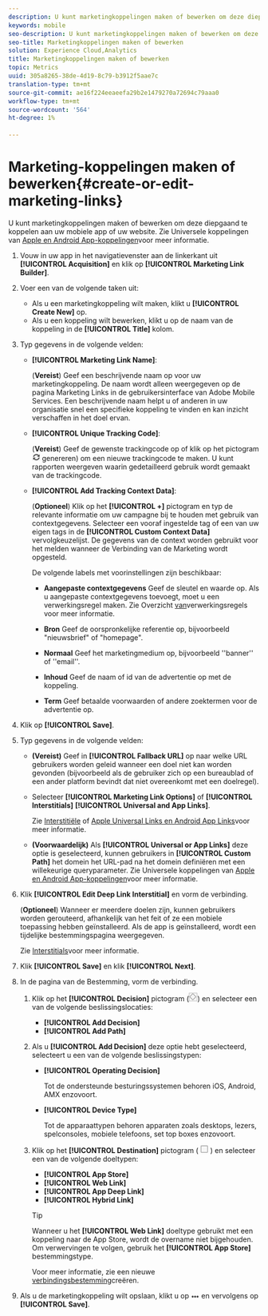 ```yaml
---
description: U kunt marketingkoppelingen maken of bewerken om deze diep te koppelen aan uw mobiele app of uw website.
keywords: mobile
seo-description: U kunt marketingkoppelingen maken of bewerken om deze diep te koppelen aan uw mobiele app of uw website.
seo-title: Marketingkoppelingen maken of bewerken
solution: Experience Cloud,Analytics
title: Marketingkoppelingen maken of bewerken
topic: Metrics
uuid: 305a8265-38de-4d19-8c79-b3912f5aae7c
translation-type: tm+mt
source-git-commit: ae16f224eeaeefa29b2e1479270a72694c79aaa0
workflow-type: tm+mt
source-wordcount: '564'
ht-degree: 1%

---
```



# Marketing-koppelingen maken of bewerken{#create-or-edit-marketing-links}

U kunt marketingkoppelingen maken of bewerken om deze diepgaand te koppelen aan uw mobiele app of uw website. Zie Universele koppelingen van [Apple en Android App-koppelingen](/help/using/c-manage-app-settings/c-mob-confg-app/c-universal-app-links.md)voor meer informatie.

1. Vouw in uw app in het navigatievenster aan de linkerkant uit **[!UICONTROL Acquisition]** en klik op **[!UICONTROL Marketing Link Builder]**.
1. Voer een van de volgende taken uit:

   * Als u een marketingkoppeling wilt maken, klikt u **[!UICONTROL Create New]** op.
   * Als u een koppeling wilt bewerken, klikt u op de naam van de koppeling in de **[!UICONTROL Title]** kolom.

1. Typ gegevens in de volgende velden:

   * **[!UICONTROL Marketing Link Name]**:

      (**Vereist**) Geef een beschrijvende naam op voor uw marketingkoppeling. De naam wordt alleen weergegeven op de pagina Marketing Links in de gebruikersinterface van Adobe Mobile Services. Een beschrijvende naam helpt u of anderen in uw organisatie snel een specifieke koppeling te vinden en kan inzicht verschaffen in het doel ervan.

   * **[!UICONTROL Unique Tracking Code]**:

      (**Vereist**) Geef de gewenste trackingcode op of klik op het pictogram![(](assets/icon_generate.png) genereren) om een nieuwe trackingcode te maken. U kunt rapporten weergeven waarin gedetailleerd gebruik wordt gemaakt van de trackingcode.

   * **[!UICONTROL Add Tracking Context Data]**:

      (**Optioneel**) Klik op het **[!UICONTROL +]** pictogram en typ de relevante informatie om uw campagne bij te houden met gebruik van contextgegevens. Selecteer een vooraf ingestelde tag of een van uw eigen tags in de **[!UICONTROL Custom Context Data]** vervolgkeuzelijst. De gegevens van de context worden gebruikt voor het melden wanneer de Verbinding van de Marketing wordt opgesteld.

      De volgende labels met voorinstellingen zijn beschikbaar:

      * **Aangepaste contextgegevens** Geef de sleutel en waarde op. Als u aangepaste contextgegevens toevoegt, moet u een verwerkingsregel maken. Zie Overzicht [van](https://docs.adobe.com/content/help/en/analytics/admin/admin-tools/processing-rules/processing-rules.html)verwerkingsregels voor meer informatie.

      * **Bron** Geef de oorspronkelijke referentie op, bijvoorbeeld &quot;nieuwsbrief&quot; of &quot;homepage&quot;.

      * **Normaal** Geef het marketingmedium op, bijvoorbeeld &#39;&#39;banner&#39;&#39; of &#39;&#39;email&#39;&#39;.

      * **Inhoud** Geef de naam of id van de advertentie op met de koppeling.

      * **Term** Geef betaalde voorwaarden of andere zoektermen voor de advertentie op.
1. Klik op **[!UICONTROL Save]**.
1. Typ gegevens in de volgende velden:

   * **(Vereist)** Geef in **[!UICONTROL Fallback URL]** op naar welke URL gebruikers worden geleid wanneer een doel niet kan worden gevonden (bijvoorbeeld als de gebruiker zich op een bureaublad of een ander platform bevindt dat niet overeenkomt met een doelregel).
   * Selecteer **[!UICONTROL Marketing Link Options]** of **[!UICONTROL Interstitials]** **[!UICONTROL Universal and App Links]**.

      Zie [Interstitiële](/help/using/acquisition-main/c-marketing-links-builder/t-create-edit-adobe-links/t-interstitials.md) of [Apple Universal Links en Android App Links](/help/using/c-manage-app-settings/c-mob-confg-app/c-universal-app-links.md)voor meer informatie.

   * **(Voorwaardelijk)** Als **[!UICONTROL Universal or App Links]** deze optie is geselecteerd, kunnen gebruikers in **[!UICONTROL Custom Path]** het domein het URL-pad na het domein definiëren met een willekeurige queryparameter. Zie Universele koppelingen van [Apple en Android App-koppelingen](/help/using/c-manage-app-settings/c-mob-confg-app/c-universal-app-links.md)voor meer informatie.

1. Klik **[!UICONTROL Edit Deep Link Interstitial]** en vorm de verbinding.

   (**Optioneel**) Wanneer er meerdere doelen zijn, kunnen gebruikers worden gerouteerd, afhankelijk van het feit of ze een mobiele toepassing hebben geïnstalleerd. Als de app is geïnstalleerd, wordt een tijdelijke bestemmingspagina weergegeven.

   Zie [Interstitials](/help/using/acquisition-main/c-marketing-links-builder/t-create-edit-adobe-links/t-interstitials.md)voor meer informatie.

1. Klik **[!UICONTROL Save]** en klik **[!UICONTROL Next]**.
1. In de pagina van de Bestemming, vorm de verbinding.

   1. Klik op het **[!UICONTROL Decision]** pictogram (![beslissingspictogram](assets/icon_decision.png)) en selecteer een van de volgende beslissingslocaties:

      * **[!UICONTROL Add Decision]**
      * **[!UICONTROL Add Path]**
   1. Als u **[!UICONTROL Add Decision]** deze optie hebt geselecteerd, selecteert u een van de volgende beslissingstypen:

      * **[!UICONTROL Operating Decision]**

         Tot de ondersteunde besturingssystemen behoren iOS, Android, AMX enzovoort.

      * **[!UICONTROL Device Type]**

         Tot de apparaattypen behoren apparaten zoals desktops, lezers, spelconsoles, mobiele telefoons, set top boxes enzovoort.
   1. Klik op het **[!UICONTROL Destination]** pictogram ( ![vierkant pictogram](assets/icon_square.png) ) en selecteer een van de volgende doeltypen:

      * **[!UICONTROL App Store]**
      * **[!UICONTROL Web Link]**
      * **[!UICONTROL App Deep Link]**
      * **[!UICONTROL Hybrid Link]**

      >[!TIP]
      >
      >Wanneer u het **[!UICONTROL Web Link]** doeltype gebruikt met een koppeling naar de App Store, wordt de overname niet bijgehouden. Om verwervingen te volgen, gebruik het **[!UICONTROL App Store]** bestemmingstype.

      Voor meer informatie, zie een nieuwe [verbindingsbestemming](/help/using/acquisition-main/c-manage-link-destinations/t-create-new-app-deep-link-destination.md)creëren.




1. Als u de marketingkoppeling wilt opslaan, klikt u op ![Geen](assets/icon_elipses.png) en vervolgens op **[!UICONTROL Save]**.
